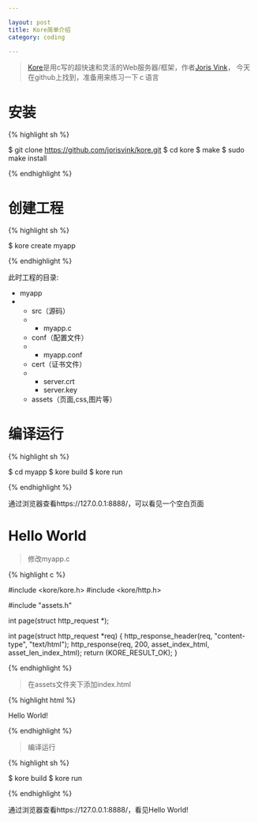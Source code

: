 ```yaml
---

layout: post
title: Kore简单介绍
category: coding

---
```


> [Kore][2]是用c写的超快速和灵活的Web服务器/框架，作者[Joris Vink][1]，
> 今天在github上找到，准备用来练习一下ｃ语言

<!--more-->

# 安装

{% highlight sh %}

$ git clone https://github.com/jorisvink/kore.git
$ cd kore
$ make
$ sudo make install

{% endhighlight %}

# 创建工程

{% highlight sh %}

$ kore create myapp

{% endhighlight %}

此时工程的目录:

+ myapp
+
	+ src（源码）
	+
		+ myapp.c
	+ conf（配置文件）
	+
		+ myapp.conf
	+ cert（证书文件）
	+
		+ server.crt
		+ server.key
	+ assets（页面,css,图片等）

# 编译运行

{% highlight sh %}

$ cd myapp
$ kore build
$ kore run

{% endhighlight %}

通过浏览器查看https://127.0.0.1:8888/，可以看见一个空白页面

# Hello World

> 修改myapp.c

{% highlight c %}

#include <kore/kore.h>
#include <kore/http.h>

#include "assets.h"

int	page(struct http_request *);

int
page(struct http_request *req)
{
	http_response_header(req, "content-type", "text/html");
	http_response(req, 200, asset_index_html, asset_len_index_html);
	return (KORE_RESULT_OK);
}

{% endhighlight %}

> 在assets文件夹下添加index.html

{% highlight html %}

<!DOCTYPE>
<html>
<head>
	<title>Hello World!</title>
</head>

<body>

Hello World!

</body>
</html>

{% endhighlight %}

>  编译运行

{% highlight sh %}

$ kore build
$ kore run

{% endhighlight %}

通过浏览器查看https://127.0.0.1:8888/，看见Hello World!


[1]: https://github.com/jorisvink
[2]: https://kore.io
